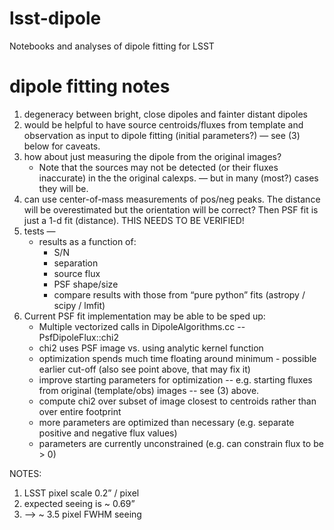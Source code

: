# lsst-dipole
Notebooks and analyses of dipole fitting for LSST

# dipole fitting notes

1. degeneracy between bright, close dipoles and fainter distant dipoles
2. would be helpful to have source centroids/fluxes from template and observation as input to dipole fitting (initial parameters?) — see (3) below for caveats.
3. how about just measuring the dipole from the original images?
   * Note that the sources may not be detected (or their fluxes inaccurate) in the the original calexps. — but in many (most?) cases they will be.
4. can use center-of-mass measurements of pos/neg peaks. The distance will be overestimated but the orientation will be correct? Then PSF fit is just a 1-d fit (distance). THIS NEEDS TO BE VERIFIED!
5. tests —
   * results as a function of:
     * S/N
     * separation
     * source flux
     * PSF shape/size
     * compare results with those from “pure python” fits (astropy / scipy / lmfit)
6. Current PSF fit implementation may be able to be sped up:
   * Multiple vectorized calls in DipoleAlgorithms.cc -- PsfDipoleFlux::chi2
   * chi2 uses PSF image vs. using analytic kernel function
   * optimization spends much time floating around minimum - possible earlier cut-off (also see point above, that may fix it)
   * improve starting parameters for optimization -- e.g. starting fluxes from original (template/obs) images -- see (3) above.
   * compute chi2 over subset of image closest to centroids rather than over entire footprint
   * more parameters are optimized than necessary (e.g. separate positive and negative flux values)
   * parameters are currently unconstrained (e.g. can constrain flux to be > 0)

NOTES:

1. LSST pixel scale 0.2” / pixel
2. expected seeing is  ~ 0.69”
3.   —> ~ 3.5 pixel FWHM seeing
